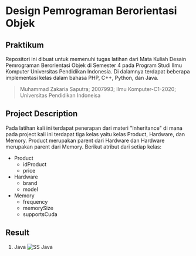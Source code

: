 # Design Pemrograman Berorientasi Objek
## Praktikum
Repositori ini dibuat untuk memenuhi tugas latihan dari Mata Kuliah Desain Pemrograman Berorientasi Objek di Semester 4 pada Program Studi Ilmu Komputer Universitas Pendidikan Indonesia. Di dalamnya terdapat beberapa implementasi kelas dalam bahasa PHP, C++, Python, dan Java.
> Muhammad Zakaria Saputra; 2007993; Ilmu Komputer-C1-2020; Universitas Pendidikan Indoneisa
## Project Description
Pada latihan kali ini terdapat penerapan dari materi "Inheritance" di mana pada project kali ini terdapat tiga kelas yaitu kelas Product, Hardware, dan Memory. Product merupakan parent dari Hardware dan Hardware merupakan parent dari Memory. Berikut atribut dari setiap kelas:
* Product
  * idProduct
  * price
* Hardware
  * brand
  * model
* Memory
  * frequency
  * memorySize
  * supportsCuda
## Result
1. Java
![SS Java](https://www.petanikode.com/img/markdown/markdown-vscode.png)
